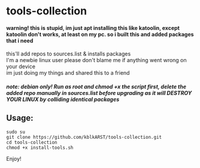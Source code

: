 # tools-collection
#### warning! this is stupid, im just apt installing this like katoolin, except katoolin don't works, at least on my pc. so i built this and added packages that i need
this'll add repos to sources.list & installs packages<br>
I'm a newbie linux user please don't blame me if anything went wrong on your device<br>
im just doing my things and shared this to a friend<br>
##### note: debian only! Run as root and chmod +x the script first, delete the added repo manually in sources.list before upgrading as it will DESTROY YOUR LINUX by colliding identical packages
## Usage:
```
sudo su
git clone https://github.com/kblkARST/tools-collection.git
cd tools-collection
chmod +x install-tools.sh
```

Enjoy!
